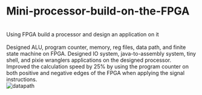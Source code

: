 # Mini-processor-build-on-the-FPGA
<br /> Using FPGA build a processor and design an application on it
<br />
<br /> Designed ALU, program counter, memory, reg files, data path, and finite state machine on FPGA. Designed IO system,
java-to-assembly system, tiny shell, and pixie wranglers applications on the designed processor.
<br /> Improved the calculation speed by 25% by using the program counter on both positive and negative edges of the FPGA when
applying the signal instructions.
<br />![datapath](https://user-images.githubusercontent.com/95834784/182661721-4a0671a9-5957-4562-9ec8-e38426e4d1c8.jpg)
